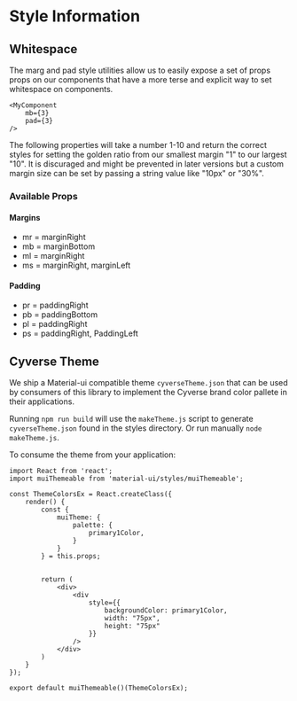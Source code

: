 # Style Information
## Whitespace  
The marg and pad style utilities allow us to easily expose a set of props props on our components that have a more terse and explicit way to set whitespace on components.
```
<MyComponent
    mb={3}
    pad={3}
/>
```
The following properties will take a number 1-10 and return the correct styles for setting the golden ratio from our smallest margin "1" to our largest "10". It is discuraged and might be prevented in later versions but a custom margin size can be set by passing a string value like "10px" or "30%".

### Available Props
#### Margins
- mr = marginRight
- mb = marginBottom
- ml = marginRight
- ms = marginRight, marginLeft

#### Padding
- pr = paddingRight
- pb = paddingBottom
- pl = paddingRight
- ps = paddingRight, PaddingLeft

## Cyverse Theme
We ship a Material-ui compatible theme `cyverseTheme.json` that can be used by consumers of this library to implement the Cyverse brand color pallete in their applications. 

Running `npm run build` will use the `makeTheme.js` script to generate `cyverseTheme.json` found in the styles directory. Or run manually `node makeTheme.js`.

To consume the theme from your application:
```
import React from 'react';
import muiThemeable from 'material-ui/styles/muiThemeable';

const ThemeColorsEx = React.createClass({
    render() {
        const { 
            muiTheme: { 
                palette: {
                    primary1Color,
                }
            } 
        } = this.props;

        
        return (
            <div>
                <div 
                    style={{ 
                        backgroundColor: primary1Color,
                        width: "75px",
                        height: "75px"
                    }} 
                />
            </div>
        )
    }
});

export default muiThemeable()(ThemeColorsEx);
```
